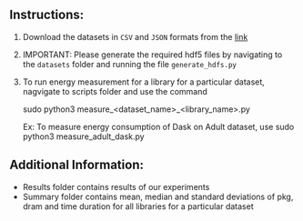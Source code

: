 ## Instructions:

1. Download the datasets in `CSV` and `JSON` formats from the [link](https://drive.google.com/drive/folders/13xHh2bvxF8X9cho1fVohIbu4lrpdvVlz?usp=sharing) 

2. IMPORTANT: Please generate the required hdf5 files by navigating to the `datasets` folder and running the file `generate_hdfs.py`

3. To run energy measurement for a library for a particular dataset, nagvigate to scripts folder and use the command

    sudo python3 measure_<dataset_name>_<library_name>.py

    Ex: To measure energy consumption of Dask on Adult dataset, use
    sudo python3 measure_adult_dask.py



## Additional Information:

 - Results folder contains results of our experiments
 - Summary folder contains mean, median and standard deviations of pkg, dram and time duration for all libraries for a particular dataset
